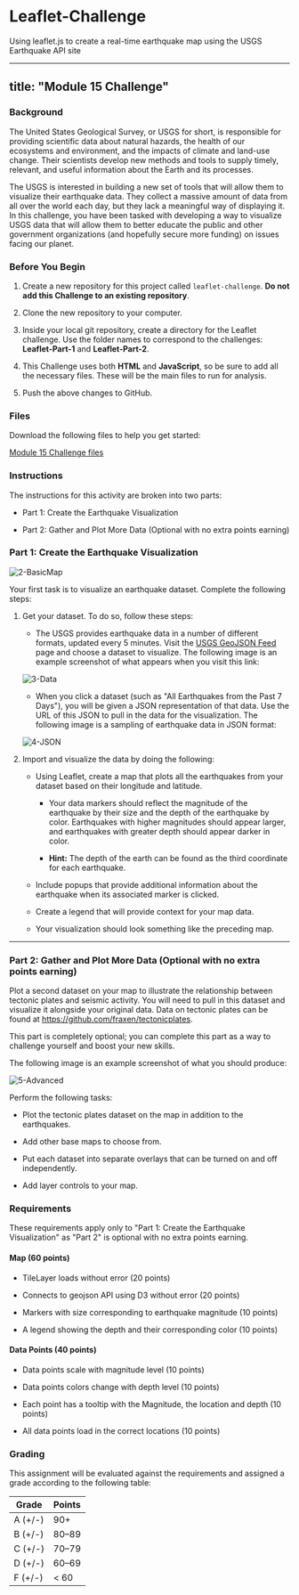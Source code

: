 # Leaflet-Challenge
Using leaflet.js to create a real-time earthquake map using the USGS Earthquake API site

---
title: "Module 15 Challenge"
---
<div id="bootcamp"><img style="display: none;" src="https://static.bc-edx.com/data/dl-1-2/m15/lms/img/banner.jpg" alt="lesson banner" />

### Background

The United States Geological Survey, or USGS for short, is responsible for providing scientific data about natural hazards, the health of our ecosystems and environment, and the impacts of climate and land-use change. Their scientists develop new methods and tools to supply timely, relevant, and useful information about the Earth and its processes.

The USGS is interested in building a new set of tools that will allow them to visualize their earthquake data. They collect a massive amount of data from all over the world each day, but they lack a meaningful way of displaying it. In this challenge, you have been tasked with developing a way to visualize USGS data that will allow them to better educate the public and other government organizations (and hopefully secure more funding) on issues facing our planet.

### Before You Begin

1. Create a new repository for this project called `leaflet-challenge`. **Do not add this Challenge to an existing repository**.

2. Clone the new repository to your computer.

3. Inside your local git repository, create a directory for the Leaflet challenge. Use the folder names to correspond to the challenges: **Leaflet-Part-1** and **Leaflet-Part-2**.

4. This Challenge uses both **HTML** and **JavaScript**, so be sure to add all the necessary files. These will be the main files to run for analysis.

5. Push the above changes to GitHub.

### Files

Download the following files to help you get started:

[Module 15 Challenge files](https://static.bc-edx.com/data/dl-1-2/m15/lms/starter/Starter_Code.zip)

### Instructions

The instructions for this activity are broken into two parts:

* Part 1: Create the Earthquake Visualization

* Part 2: Gather and Plot More Data (Optional with no extra points earning)

### Part 1: Create the Earthquake Visualization

![2-BasicMap](https://static.bc-edx.com/data/dl-1-2/m15/lms/img/2-BasicMap.jpg)

Your first task is to visualize an earthquake dataset. Complete the following steps:

1. Get your dataset. To do so, follow these steps:

   * The USGS provides earthquake data in a number of different formats, updated every 5 minutes. Visit the [USGS GeoJSON Feed](http://earthquake.usgs.gov/earthquakes/feed/v1.0/geojson.php) page and choose a dataset to visualize. The following image is an example screenshot of what appears when you visit this link:

   ![3-Data](https://static.bc-edx.com/data/dl-1-2/m15/lms/img/3-Data.jpg)

    * When you click a dataset (such as "All Earthquakes from the Past 7 Days"), you will be given a JSON representation of that data. Use the URL of this JSON to pull in the data for the visualization. The following image is a sampling of earthquake data in JSON format:

   ![4-JSON](https://static.bc-edx.com/data/dl-1-2/m15/lms/img/4-JSON.jpg)

2. Import and visualize the data by doing the following:

   * Using Leaflet, create a map that plots all the earthquakes from your dataset based on their longitude and latitude.

       * Your data markers should reflect the magnitude of the earthquake by their size and the depth of the earthquake by color. Earthquakes with higher magnitudes should appear larger, and earthquakes with greater depth should appear darker in color.

       * **Hint:** The depth of the earth can be found as the third coordinate for each earthquake.

   * Include popups that provide additional information about the earthquake when its associated marker is clicked.

   * Create a legend that will provide context for your map data.

   * Your visualization should look something like the preceding map.

- - -

### Part 2: Gather and Plot More Data (Optional with no extra points earning)

Plot a second dataset on your map to illustrate the relationship between tectonic plates and seismic activity. You will need to pull in this dataset and visualize it alongside your original data. Data on tectonic plates can be found at <https://github.com/fraxen/tectonicplates>.

This part is completely optional; you can complete this part as a way to challenge yourself and boost your new skills.

The following image is an example screenshot of what you should produce:

![5-Advanced](https://static.bc-edx.com/data/dl-1-2/m15/lms/img/5-Advanced.jpg)

Perform the following tasks:

* Plot the tectonic plates dataset on the map in addition to the earthquakes.

* Add other base maps to choose from.

* Put each dataset into separate overlays that can be turned on and off independently.

* Add layer controls to your map.

### Requirements

These requirements apply only to "Part 1: Create the Earthquake Visualization" as "Part 2" is optional with no extra points earning.

#### Map (60 points)

* TileLayer loads without error (20 points)

* Connects to geojson API using D3 without error (20 points)

* Markers with size corresponding to earthquake magnitude (10 points)

* A legend showing the depth and their corresponding color (10 points)

#### Data Points (40 points)

* Data points scale with magnitude level (10 points)

* Data points colors change with depth level (10 points)

* Each point has a tooltip with the Magnitude, the location and depth (10 points)

* All data points load in the correct locations (10 points)

### Grading

This assignment will be evaluated against the requirements and assigned a grade according to the following table:

| Grade | Points |
| --- | --- |
| A (+/-) | 90+ |
| B (+/-) | 80&ndash;89 |
| C (+/-) | 70&ndash;79 |
| D (+/-) | 60&ndash;69 |
| F (+/-) | < 60 |
